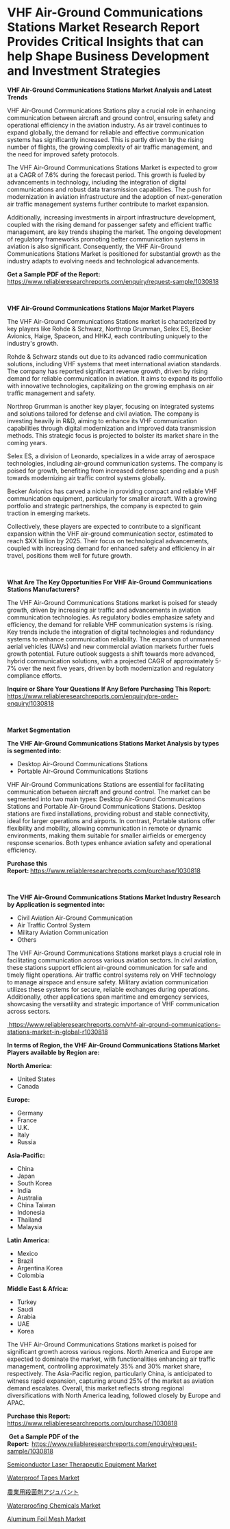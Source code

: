 <p><h1>VHF Air-Ground Communications Stations Market Research Report Provides Critical Insights that can help Shape Business Development and Investment Strategies</h1></p><p><strong>VHF Air-Ground Communications Stations Market Analysis and Latest Trends</strong></p>
<p><p>VHF Air-Ground Communications Stations play a crucial role in enhancing communication between aircraft and ground control, ensuring safety and operational efficiency in the aviation industry. As air travel continues to expand globally, the demand for reliable and effective communication systems has significantly increased. This is partly driven by the rising number of flights, the growing complexity of air traffic management, and the need for improved safety protocols.</p><p>The VHF Air-Ground Communications Stations Market is expected to grow at a CAGR of 7.6% during the forecast period. This growth is fueled by advancements in technology, including the integration of digital communications and robust data transmission capabilities. The push for modernization in aviation infrastructure and the adoption of next-generation air traffic management systems further contribute to market expansion. </p><p>Additionally, increasing investments in airport infrastructure development, coupled with the rising demand for passenger safety and efficient traffic management, are key trends shaping the market. The ongoing development of regulatory frameworks promoting better communication systems in aviation is also significant. Consequently, the VHF Air-Ground Communications Stations Market is positioned for substantial growth as the industry adapts to evolving needs and technological advancements.</p></p>
<p><strong>Get a Sample PDF of the Report:&nbsp;</strong> <a href="https://www.reliableresearchreports.com/enquiry/request-sample/1030818">https://www.reliableresearchreports.com/enquiry/request-sample/1030818</a></p>
<p>&nbsp;</p>
<p><strong>VHF Air-Ground Communications Stations Major Market Players</strong></p>
<p><p>The VHF Air-Ground Communications Stations market is characterized by key players like Rohde & Schwarz, Northrop Grumman, Selex ES, Becker Avionics, Haige, Spaceon, and HHKJ, each contributing uniquely to the industry's growth. </p><p>Rohde & Schwarz stands out due to its advanced radio communication solutions, including VHF systems that meet international aviation standards. The company has reported significant revenue growth, driven by rising demand for reliable communication in aviation. It aims to expand its portfolio with innovative technologies, capitalizing on the growing emphasis on air traffic management and safety.</p><p>Northrop Grumman is another key player, focusing on integrated systems and solutions tailored for defense and civil aviation. The company is investing heavily in R&D, aiming to enhance its VHF communication capabilities through digital modernization and improved data transmission methods. This strategic focus is projected to bolster its market share in the coming years.</p><p>Selex ES, a division of Leonardo, specializes in a wide array of aerospace technologies, including air-ground communication systems. The company is poised for growth, benefiting from increased defense spending and a push towards modernizing air traffic control systems globally.</p><p>Becker Avionics has carved a niche in providing compact and reliable VHF communication equipment, particularly for smaller aircraft. With a growing portfolio and strategic partnerships, the company is expected to gain traction in emerging markets.</p><p>Collectively, these players are expected to contribute to a significant expansion within the VHF air-ground communication sector, estimated to reach $XX billion by 2025. Their focus on technological advancements, coupled with increasing demand for enhanced safety and efficiency in air travel, positions them well for future growth.</p></p>
<p>&nbsp;</p>
<p><strong>What Are The Key Opportunities For VHF Air-Ground Communications Stations Manufacturers?</strong></p>
<p><p>The VHF Air-Ground Communications Stations market is poised for steady growth, driven by increasing air traffic and advancements in aviation communication technologies. As regulatory bodies emphasize safety and efficiency, the demand for reliable VHF communication systems is rising. Key trends include the integration of digital technologies and redundancy systems to enhance communication reliability. The expansion of unmanned aerial vehicles (UAVs) and new commercial aviation markets further fuels growth potential. Future outlook suggests a shift towards more advanced, hybrid communication solutions, with a projected CAGR of approximately 5-7% over the next five years, driven by both modernization and regulatory compliance efforts.</p></p>
<p><strong>Inquire or Share Your Questions If Any Before Purchasing This Report:</strong> <a href="https://www.reliableresearchreports.com/enquiry/pre-order-enquiry/1030818">https://www.reliableresearchreports.com/enquiry/pre-order-enquiry/1030818</a></p>
<p>&nbsp;</p>
<p><strong>Market Segmentation</strong></p>
<p><strong>The VHF Air-Ground Communications Stations Market Analysis by types is segmented into:</strong></p>
<p><ul><li>Desktop Air-Ground Communications Stations</li><li>Portable Air-Ground Communications Stations</li></ul></p>
<p><p>VHF Air-Ground Communications Stations are essential for facilitating communication between aircraft and ground control. The market can be segmented into two main types: Desktop Air-Ground Communications Stations and Portable Air-Ground Communications Stations. Desktop stations are fixed installations, providing robust and stable connectivity, ideal for larger operations and airports. In contrast, Portable stations offer flexibility and mobility, allowing communication in remote or dynamic environments, making them suitable for smaller airfields or emergency response scenarios. Both types enhance aviation safety and operational efficiency.</p></p>
<p><strong>Purchase this Report:&nbsp;</strong><a href="https://www.reliableresearchreports.com/purchase/1030818">https://www.reliableresearchreports.com/purchase/1030818</a></p>
<p>&nbsp;</p>
<p><strong>The VHF Air-Ground Communications Stations Market Industry Research by Application is segmented into:</strong></p>
<p><ul><li>Civil Aviation Air-Ground Communication</li><li>Air Traffic Control System</li><li>Military Aviation Communication</li><li>Others</li></ul></p>
<p><p>The VHF Air-Ground Communications Stations market plays a crucial role in facilitating communication across various aviation sectors. In civil aviation, these stations support efficient air-ground communication for safe and timely flight operations. Air traffic control systems rely on VHF technology to manage airspace and ensure safety. Military aviation communication utilizes these systems for secure, reliable exchanges during operations. Additionally, other applications span maritime and emergency services, showcasing the versatility and strategic importance of VHF communication across sectors.</p></p>
<p><a href="https://www.reliableresearchreports.com/vhf-air-ground-communications-stations-market-in-global-r1030818">&nbsp;https://www.reliableresearchreports.com/vhf-air-ground-communications-stations-market-in-global-r1030818</a></p>
<p><strong>In terms of Region, the VHF Air-Ground Communications Stations Market Players available by Region are:</strong></p>
<p>
    <p> <strong> North America: </strong>
        <ul>
            <li>United States</li>
            <li>Canada</li>
        </ul>
        </p> 
    <p> <strong> Europe: </strong>
        <ul>
            <li>Germany</li>
            <li>France</li>
            <li>U.K.</li>
            <li>Italy</li>
            <li>Russia</li>
        </ul>
        </p> 
    <p> <strong> Asia-Pacific: </strong>
        <ul>
            <li>China</li>
            <li>Japan</li>
            <li>South Korea</li>
            <li>India</li>
            <li>Australia</li>
            <li>China Taiwan</li>
            <li>Indonesia</li>
            <li>Thailand</li>
            <li>Malaysia</li>
        </ul>
        </p> 
    <p> <strong> Latin America: </strong>
        <ul>
            <li>Mexico</li>
            <li>Brazil</li>
            <li>Argentina Korea</li>
            <li>Colombia</li>
        </ul>
        </p> 
    <p> <strong> Middle East & Africa: </strong>
        <ul>
            <li>Turkey</li>
            <li>Saudi</li>
            <li>Arabia</li>
            <li>UAE</li>
            <li>Korea</li>
        </ul>
    </p>
    </p>
<p><p>The VHF Air-Ground Communications Stations market is poised for significant growth across various regions. North America and Europe are expected to dominate the market, with functionalities enhancing air traffic management, controlling approximately 35% and 30% market share, respectively. The Asia-Pacific region, particularly China, is anticipated to witness rapid expansion, capturing around 25% of the market as aviation demand escalates. Overall, this market reflects strong regional diversifications with North America leading, followed closely by Europe and APAC.</p></p>
<p><strong>Purchase this Report: </strong><a href="https://www.reliableresearchreports.com/purchase/1030818">https://www.reliableresearchreports.com/purchase/1030818</a></p>
<p>&nbsp;<strong>Get a Sample PDF of the Report:&nbsp;&nbsp;</strong><a href="https://www.reliableresearchreports.com/enquiry/request-sample/1030818">https://www.reliableresearchreports.com/enquiry/request-sample/1030818</a></p>
<p><strong></strong></p>
<p><p><a href="https://github.com/SamiaHussain82/Market-Research-Report-List-1/blob/main/semiconductor-laser-therapeutic-equipment-market.md">Semiconductor Laser Therapeutic Equipment Market</a></p><p><a href="https://issuu.com/reportprime-2/docs/waterproof-tapes-market-size-2030.p_af8b83746e0c60">Waterproof Tapes Market</a></p><p><a href="https://medium.com/@raap8632/agriculture-fungicide-adjuvants-market-%E3%81%AF-%E3%82%B3%E3%82%B9%E3%83%88%E7%AE%A1%E7%90%86%E3%81%A8%E5%8A%B9%E7%8E%87%E5%90%91%E4%B8%8A%E3%82%92%E5%84%AA%E5%85%88%E3%81%97%E3%81%BE%E3%81%99-%E3%81%95%E3%82%89%E3%81%AB-%E5%A0%B1%E5%91%8A%E6%9B%B8%E3%81%AF%E5%B8%82%E5%A0%B4%E3%81%AE%E9%9C%80%E8%A6%81%E9%9D%A2%E3%81%A8%E4%BE%9B%E7%B5%A6%E9%9D%A2%E3%81%AE%E4%B8%A1%E6%96%B9%E3%82%92%E3%82%AB%E3%83%90%E3%83%BC%E3%81%97%E3%81%A6%E3%81%84%E3%81%BE%E3%81%99-10b200f2a37e">農業用殺菌剤アジュバント</a></p><p><a href="https://issuu.com/reportprime-2/docs/waterproofing-chemicals-market-size_bfa60a118bf1f3">Waterproofing Chemicals Market</a></p><p><a href="https://medium.com/@enosstark/this-report-aims-to-provide-a-comprehensive-presentation-of-the-global-market-for-aluminum-foil-8269bea54e5d">Aluminum Foil Mesh Market</a></p></p>